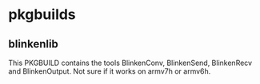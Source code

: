 # pkgbuilds

## blinkenlib
This PKGBUILD contains the tools BlinkenConv, BlinkenSend, BlinkenRecv and BlinkenOutput.
Not sure if it works on armv7h or armv6h.

